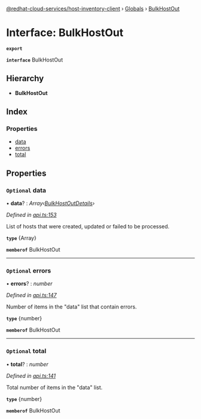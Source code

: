 [@redhat-cloud-services/host-inventory-client](../README.md) › [Globals](../globals.md) › [BulkHostOut](bulkhostout.md)

# Interface: BulkHostOut

**`export`** 

**`interface`** BulkHostOut

## Hierarchy

* **BulkHostOut**

## Index

### Properties

* [data](bulkhostout.md#optional-data)
* [errors](bulkhostout.md#optional-errors)
* [total](bulkhostout.md#optional-total)

## Properties

### `Optional` data

• **data**? : *Array‹[BulkHostOutDetails](bulkhostoutdetails.md)›*

*Defined in [api.ts:153](https://github.com/RedHatInsights/javascript-clients/blob/master/packages/host-inventory/api.ts#L153)*

List of hosts that were created, updated or failed to be processed.

**`type`** {Array<BulkHostOutDetails>}

**`memberof`** BulkHostOut

___

### `Optional` errors

• **errors**? : *number*

*Defined in [api.ts:147](https://github.com/RedHatInsights/javascript-clients/blob/master/packages/host-inventory/api.ts#L147)*

Number of items in the \"data\" list that contain errors.

**`type`** {number}

**`memberof`** BulkHostOut

___

### `Optional` total

• **total**? : *number*

*Defined in [api.ts:141](https://github.com/RedHatInsights/javascript-clients/blob/master/packages/host-inventory/api.ts#L141)*

Total number of items in the \"data\" list.

**`type`** {number}

**`memberof`** BulkHostOut
